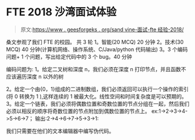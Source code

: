 # FTE 2018 沙湾面试体验

> 原文:[https://www . geesforgeks . org/sand vine-面试-fte 经验-2018/](https://www.geeksforgeeks.org/sandvine-interview-experience-for-fte-2018/)

桑文参观了我们 FTE 的校园。
共 3 轮
1。智能(20 MCQ) 20 分钟
2。技术(30 MCQ) 40 分钟(计算机网络、操作系统、C/Java/python 代码输出)
3。3 个编码问题+ 1 个问题，写出给定代码中的 3 个 bug。40 分钟

编码问题为:
1。给定二叉树和深度 n，我们必须在深度 n 打印节点，并且函数不应该遍历深度 n 以外的树

2。给定一个由{0，1}组成的二进制数组，我们必须返回可以执行一个操作的索引(将 0 转换为 1 ),这样连续的 1 被最大化。线性空间和时间复杂度是可以预期的。
3。给定一个链表，我们必须将偶数位置和奇数位置的节点分组在一起，然后我们必须以相反的顺序将奇数位置的节点附加到偶数位置的节点上。
ex:1->2->3->4->5->6->7；
输出:2->4->6->7->5->3->1:

我们只需要在他们的文本编辑器中编写伪代码。